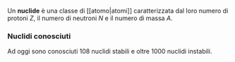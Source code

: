 Un **nuclide** è una classe di [[atomo|atomi]] caratterizzata dal loro numero di protoni $Z$, il numero di neutroni $N$ e il numero di massa $A$.
### Nuclidi conosciuti
Ad oggi sono conosciuti 108 nuclidi stabili e oltre 1000 nuclidi instabili.